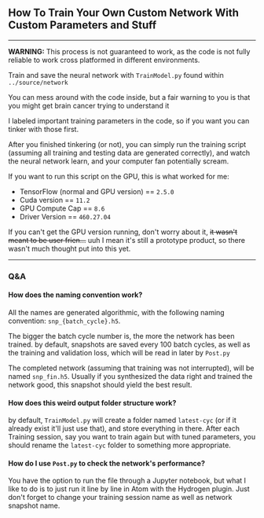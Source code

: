## How To Train Your Own Custom Network With Custom Parameters and Stuff
---
**WARNING:** This process is not guaranteed to work, as the code is not fully reliable to work cross platformed in different environments.

Train and save the neural network with `TrainModel.py` found within `../source/network`

You can mess around with the code inside, but a fair warning to you is that you might get brain cancer trying to understand it

I labeled important training parameters in the code, so if you want you can tinker with those first.

After you finished tinkering (or not), you can simply run the training script (assuming all training and testing data are generated correctly), and watch the neural network learn, and your computer fan potentially scream.

If you want to run this script on the GPU, this is what worked for me:
* TensorFlow (normal and GPU version) == `2.5.0`
* Cuda version == `11.2`
* GPU Compute Cap == `8.6`
* Driver Version == `460.27.04`

If you can't get the GPU version running, don't worry about it, ~~it wasn't meant to be user frien...~~ uuh I mean it's still a prototype product, so there wasn't much thought put into this yet.

---

### Q&A
#### How does the naming convention work?
All the names are generated algorithmic, with the following naming convention: `snp_{batch_cycle}.h5`.

The bigger the batch cycle number is, the more the network has been trained. by default, snapshots are saved every 100 batch cycles, as well as the training and validation loss, which will be read in later by `Post.py`

The completed network (assuming that training was not interrupted), will be named `snp_fin.h5`. Usually if you synthesized the data right and trained the network good, this snapshot should yield the best result.

#### How does this weird output folder structure work?
by default, `TrainModel.py` will create a folder named `latest-cyc` (or if it already exist it'll just use that), and store everything in there. After each Training session, say you want to train again but with tuned parameters, you should rename the `latest-cyc` folder to something more appropriate.

#### How do I use `Post.py` to check the network's performance?
You have the option to run the file through a Jupyter notebook, but what I like to do is to just run it line by line in Atom with the Hydrogen plugin. Just don't forget to change your training session name as well as network snapshot name.
